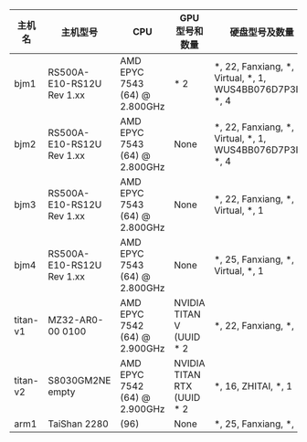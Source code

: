 | 主机名 | 主机型号 | CPU | GPU 型号和数量 | 硬盘型号及数量 |
| --- | --- | --- | --- | --- |
| bjm1 | RS500A-E10-RS12U Rev 1.xx  | AMD EPYC 7543 (64) @ 2.800GHz  |      * 2 | *, 22, Fanxiang, *, 1, Virtual, *, 1, WUS4BB076D7P3E3, *, 4 |
| bjm2 | RS500A-E10-RS12U Rev 1.xx  | AMD EPYC 7543 (64) @ 2.800GHz  | None | *, 22, Fanxiang, *, 1, Virtual, *, 1, WUS4BB076D7P3E3, *, 4 |
| bjm3 | RS500A-E10-RS12U Rev 1.xx  | AMD EPYC 7543 (64) @ 2.800GHz  | None | *, 22, Fanxiang, *, 1, Virtual, *, 1 |
| bjm4 | RS500A-E10-RS12U Rev 1.xx  | AMD EPYC 7543 (64) @ 2.800GHz  | None | *, 25, Fanxiang, *, 1, Virtual, *, 1 |
| titan-v1 | MZ32-AR0-00 0100  | AMD EPYC 7542 (64) @ 2.900GHz  | NVIDIA TITAN V (UUID  * 2 | *, 22, Fanxiang, *, 1 |
| titan-v2 | S8030GM2NE empty  | AMD EPYC 7542 (64) @ 2.900GHz  | NVIDIA TITAN RTX (UUID  * 2 | *, 16, ZHITAI, *, 1 |
| arm1 | TaiShan 2280  | (96)  | None | *, 25, Fanxiang, *, 1 |
